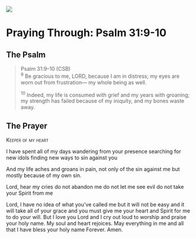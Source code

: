 <img class="intro-left" style="margin-top:10px" src="/images/art-paris-psalter.jpg">

# Praying Through: Psalm 31:9-10

<p style="clear:both;">

## The Psalm

>Psalm 31:9–10 (CSB)  
><sup>9</sup> Be gracious to me, LORD, because I am in distress; my eyes are worn out from frustration— my whole being as well. 
>
><sup>10</sup> Indeed, my life is consumed with grief and my years with groaning; my strength has failed because of my iniquity, and my bones waste away.

## The Prayer

<div style="font-variant: small-caps;">Keeper of my heart</div>


I have spent all of my days
  wandering from your presence
  searching for new idols
  finding new ways to sin against you

And my life aches and groans in pain,
  not only of the sin against me
  but mostly because of my own sin.

Lord, hear my cries
  do not abandon me
  do not let me see evil
  do not take your Spirit from me

Lord, I have no idea of what you’ve called me
  but it will not be easy
  and it will take all of your grace
  and you must give me your heart and Spirit
  for me to do your will.
But I love you Lord
 and I cry out loud
 to worship and praise your holy name. 
 My soul and heart rejoices. 
 May everything in me
 and all that I have 
 bless your holy name
 Forever.
Amen. 
